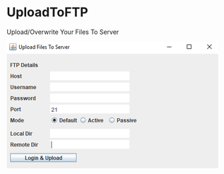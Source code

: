 # UploadToFTP
Upload/Overwrite Your Files To Server

<img src="https://raw.githubusercontent.com/skfaisal93/UploadToFTP/master/upload_file_to_server.PNG">
